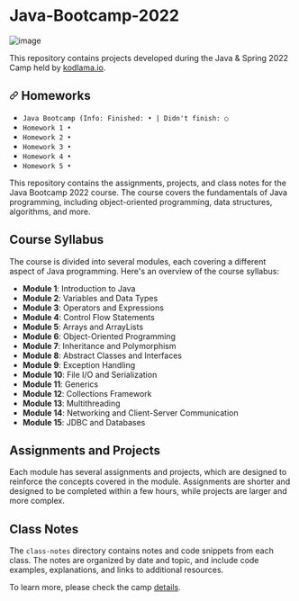 # Java-Bootcamp-2022
![image](https://user-images.githubusercontent.com/82091624/192899062-36461936-4610-4bed-9376-33e78670cf9d.png)<p dir="auto">
This repository contains projects developed during the Java &amp; Spring 2022 Camp held by <a href="https://www.kodlama.io/" rel="nofollow">kodlama.io</a>.</p>
<h2 dir="auto">
<a id="user-content-used-technologies" class="anchor" aria-hidden="true" href="#used-technologies"><svg class="octicon octicon-link" viewBox="0 0 16 16" version="1.1" width="16" height="16" aria-hidden="true"><path fill-rule="evenodd" d="M7.775 3.275a.75.75 0 001.06 1.06l1.25-1.25a2 2 0 112.83 2.83l-2.5 2.5a2 2 0 01-2.83 0 .75.75 0 00-1.06 1.06 3.5 3.5 0 004.95 0l2.5-2.5a3.5 3.5 0 00-4.95-4.95l-1.25 1.25zm-4.69 9.64a2 2 0 010-2.83l2.5-2.5a2 2 0 012.83 0 .75.75 0 001.06-1.06 3.5 3.5 0 00-4.95 0l-2.5 2.5a3.5 3.5 0 004.95 4.95l1.25-1.25a.75.75 0 00-1.06-1.06l-1.25 1.25a2 2 0 01-2.83 0z"></path></svg></a>
Homeworks
</h2>
<ul dir="auto">
<li><code>Java Bootcamp (Info: Finished: • | Didn't finish: ○ </code></li>
<li><code>Homework 1 • </code></li>
<li><code>Homework 2 • </code></li>
<li><code>Homework 3 • </code></li>
<li><code>Homework 4 • </code></li>
<li><code>Homework 5 • </code></li>
</ul>

This repository contains the assignments, projects, and class notes for the Java Bootcamp 2022 course. The course covers the fundamentals of Java programming, including object-oriented programming, data structures, algorithms, and more.

## Course Syllabus

The course is divided into several modules, each covering a different aspect of Java programming. Here's an overview of the course syllabus:

- **Module 1**: Introduction to Java
- **Module 2**: Variables and Data Types
- **Module 3**: Operators and Expressions
- **Module 4**: Control Flow Statements
- **Module 5**: Arrays and ArrayLists
- **Module 6**: Object-Oriented Programming
- **Module 7**: Inheritance and Polymorphism
- **Module 8**: Abstract Classes and Interfaces
- **Module 9**: Exception Handling
- **Module 10**: File I/O and Serialization
- **Module 11**: Generics
- **Module 12**: Collections Framework
- **Module 13**: Multithreading
- **Module 14**: Networking and Client-Server Communication
- **Module 15**: JDBC and Databases

## Assignments and Projects

Each module has several assignments and projects, which are designed to reinforce the concepts covered in the module. Assignments are shorter and designed to be completed within a few hours, while projects are larger and more complex.

## Class Notes

The `class-notes` directory contains notes and code snippets from each class. The notes are organized by date and topic, and include code examples, explanations, and links to additional resources.

<p dir="auto">To learn more, please check the camp <a href="https://www.kodlama.io/p/yazilim-gelistirici-yetistirme-kampi21" rel="nofollow">details</a>.</p>
